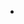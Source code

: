 
* <script src="break.js">
* <script src="break.min.js">
	
Exemple:
-------------------------------------------------
```js
var req = new Request("https://echo.websocket.org"); //BREAK AUTOMATICALLY SET THE URL ON 'wss://echo.websocket.org'
req.on('message', function(msg){
  console.log(msg.data);
});
req.on('error', function(e){
  console.error(e);
})
req.on('close', function(e){
  console.warn("Server closed ! : "+e);
})
req.on('open', function(response){
	if(response){
		console.info(response); //JSON
	}
	req.send('Connection effectued');
})
req.connect();
```

# How to Use:

Define the variable without launching the query:

```js
var request = new Request();
request.on(type, function(){}); //SEE 'https://github.com/YoannCHB/Break/blob/master/README.md#command'
```

How to know if the connection is ok ?

```js
request.on('open', function(response){
  console.log(response);
});
```
Send:
```js
request.on('open', function(response){
  request.send("I m connected");
});
```

Launch the connection:

```js
request.connect("new url || auto setup to the default url");
```

## Extensions:

```js
req.type //RETRUN THE TYPE OF REQUEST USED
req.json //RETURN THE RESPONSE IN JSON 
req.url //RETURN THE URL
req.response //RETURN THE RESPONSE
req.send //SEND
req.connected //RETURN THE STATUS
req.error //RETURN THE STATUS
req.correctURL //RETURN CORRIGED URL
```
